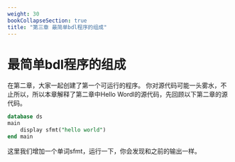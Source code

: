 ```yaml
---
weight: 30
bookCollapseSection: true
title: "第三章 最简单bdl程序的组成"
---
```

# 最简单bdl程序的组成

在第二章，大家一起创建了第一个可运行的程序。
你对源代码可能一头雾水，不止所以，所以本章解释了第二章中Hello Wordl的源代码，先回顾以下第二章的源代码。

```sql
database ds
main
    display sfmt("hello world") 
end main
```

这里我们增加一个单词sfmt，运行一下，你会发现和之前的输出一样。